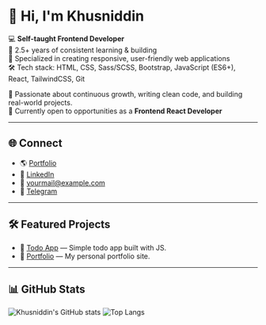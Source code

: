 # 👋 Hi, I'm Khusniddin

💻 **Self-taught Frontend Developer**  
📅 2.5+ years of consistent learning & building  
📂 Specialized in creating responsive, user-friendly web applications  
🛠️ Tech stack: HTML, CSS, Sass/SCSS, Bootstrap, JavaScript (ES6+), React, TailwindCSS, Git  

🚀 Passionate about continuous growth, writing clean code, and building real-world projects.  
🎯 Currently open to opportunities as a **Frontend React Developer**

---

## 🌐 Connect
- 🌎 [Portfolio](https://yourportfolio.com)
- 💼 [LinkedIn](https://linkedin.com/in/your-link)
- 📧 yourmail@example.com
- 💬 [Telegram](https://t.me/yourusername)

---

## 🛠️ Featured Projects
- 🔗 [Todo App](https://github.com/yourusername/todo-app) — Simple todo app built with JS.
- 🔗 [Portfolio](https://github.com/yourusername/portfolio) — My personal portfolio site.

---

## 📊 GitHub Stats
![Khusniddin's GitHub stats](https://github-readme-stats.vercel.app/api?username=yourusername&show_icons=true&theme=tokyonight)
![Top Langs](https://github-readme-stats.vercel.app/api/top-langs/?username=yourusername&layout=compact&theme=tokyonight)
